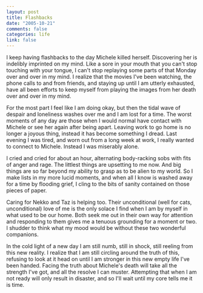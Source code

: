 ```yaml
--- 
layout: post
title: Flashbacks
date: "2005-10-21"
comments: false
categories: life
link: false
---
```

I keep having flashbacks to the day Michele killed herself. Discovering her is indelibly imprinted on my mind. Like a sore in your mouth that you can't stop touching with your tongue, I can't stop replaying some parts of that Monday over and over in my mind. I realize that the movies I've been watching, the phone calls to and from friends, and staying up until I am utterly exhausted, have all been efforts to keep myself from playing the images from her death over and over in my mind.

For the most part I feel like I am doing okay, but then the tidal wave of despair and loneliness washes over me and I am lost for a time. The worst moments of any day are those when I would normal have contact with Michele or see her again after being apart. Leaving work to go home is no longer a joyous thing, instead it has become something I dread. Last evening I was tired, and worn out from a long week at work, I really wanted to connect to Michele. Instead I was miserably alone.

I cried and cried for about an hour, alternating body-racking sobs with fits of anger and rage. The littlest things are upsetting to me now. And big things are so far beyond my ability to grasp as to be alien to my world. So I make lists in my more lucid moments, and when all I know is washed away for a time by flooding grief, I cling to the bits of sanity contained on those pieces of paper.

Caring for Nekko and Taz is helping too. Their unconditional (well for cats, unconditional) love of me is the only solace I find when I am by myself in what used to be our home. Both seek me out in their own way for attention and responding to them gives me a tenuous grounding for a moment or two. I shudder to think what my mood would be without these two wonderful companions.

In the cold light of a new day I am still numb, still in shock, still reeling from this new reality. I realize that I am still circling around the truth of this, refusing to look at it head on until I am stronger in this new empty life I've been handed. Facing the truth about Michele's death will take all the strength I've got, and all the resolve I can muster. Attempting that when I am not ready will only result in disaster, and so I'll wait until my core tells me it is time.
